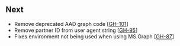 ## Next

* Remove deprecated AAD graph code [[GH-101](https://github.com/hashicorp/vault-plugin-secrets-azure/pull/101)]
* Remove partner ID from user agent string [[GH-95](https://github.com/hashicorp/vault-plugin-secrets-azure/pull/95)]
* Fixes environment not being used when using MS Graph [[GH-87](https://github.com/hashicorp/vault-plugin-secrets-azure/pull/87)]